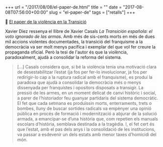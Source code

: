+++
url = "/2017/08/08/el-paper-de.html"
title = ""
date = "2017-08-08T07:56:00+00:00"
slug = "el-paper-de"
tags = ["retalls"]
+++

📎 [El paper de la violència en la Transició](http://blocs.mesvilaweb.cat/xavierdiez/?p=269999)

Xavier Diez ressenya el llibre de Xavier Casals *La Transición española: el voto ignorado de las armas*. Amb més de sis-cents morts en més de dues mil accions violentes documentades, la transició del franquisme a la democràcia va ser molt menys pacífica i exemplar del que vol fer creure la propaganda oficial. Però la tesi de l'autor és que la violència, paradoxalment, ajudà a consolidar la reforma del sistema.

> […] Casals considera que, si bé la violència tenia una motivació clara de desestabilitzar l’estat (ja fos per fer-lo involucionar, ja fos per redirigir-lo cap a la ruptura radical amb el franquisme), es produí la paradoxa que ajudà a consolidar la democràcia més o menys dissenyada per franquistes i opositors disposats a transigir. La pressió de les armes, en un moment delicat de canvi històric i social, a parer de l’historiador feu guanyar partidaris del sistema democràtic. El fet que cada setmana es produïssin morts, enterraments, trets o bombes, lluny de buscar sortides radicals va empènyer una opinió pública en procés de formació i modernització a abjurar de la solució armada, a emancipar-se d’una història que, com repetien els manuals escolars d’història, semblava destinada a la tragèdia. I, el fet cert és que l’estat, amb el pas dels anys i la consolidació de les institucions, va passar a esdevenir un dels estats amb menor taxes d’homicidi del món.

